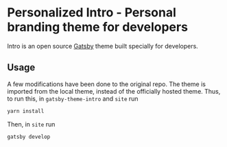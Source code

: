 # Personalized Intro - Personal branding theme for developers

Intro is an open source [Gatsby](https://www.gatsbyjs.org/) theme built specially for developers.

## Usage
A few modifications have been done to the original repo.
The theme is imported from the local theme, instead of the officially hosted theme. Thus, to run this, in `gatsby-theme-intro` and `site` run
```bash
yarn install
```
Then, in `site` run
```bash
gatsby develop
```
